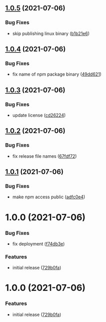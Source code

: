 ## [1.0.5](https://github.com/hundredpoints/cli/compare/v1.0.4...v1.0.5) (2021-07-06)


### Bug Fixes

* skip publishing linux binary ([b1b21e6](https://github.com/hundredpoints/cli/commit/b1b21e6905ef8deee8be9c14b6b297d9d423492a))

## [1.0.4](https://github.com/hundredpoints/cli/compare/v1.0.3...v1.0.4) (2021-07-06)


### Bug Fixes

* fix name of npm package binary ([49dd621](https://github.com/hundredpoints/cli/commit/49dd6213b3fb8708e95e08e94d86c450c93c537a))

## [1.0.3](https://github.com/hundredpoints/cli/compare/v1.0.2...v1.0.3) (2021-07-06)


### Bug Fixes

* update license ([cd26224](https://github.com/hundredpoints/cli/commit/cd2622415197b990b286daf181481d1d5829a7a3))

## [1.0.2](https://github.com/hundredpoints/cli/compare/v1.0.1...v1.0.2) (2021-07-06)


### Bug Fixes

* fix release file names ([67fdf72](https://github.com/hundredpoints/cli/commit/67fdf724f2cbd5cc26283076247c301aa820b17c))

## [1.0.1](https://github.com/hundredpoints/cli/compare/v1.0.0...v1.0.1) (2021-07-06)


### Bug Fixes

* make npm access public ([adfc0e4](https://github.com/hundredpoints/cli/commit/adfc0e4d794640dbb83dc4d72569753466ca4e46))

# 1.0.0 (2021-07-06)


### Bug Fixes

* fix deployment ([f74db3e](https://github.com/hundredpoints/cli/commit/f74db3e20e0f937a06b66cf33fcf8989e225237a))


### Features

* initial release ([729b0fa](https://github.com/hundredpoints/cli/commit/729b0fa4df6b182016f5be20d0e5851b3127c3fb))

# 1.0.0 (2021-07-06)


### Features

* initial release ([729b0fa](https://github.com/hundredpoints/cli/commit/729b0fa4df6b182016f5be20d0e5851b3127c3fb))
